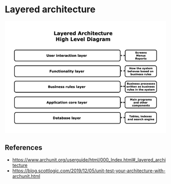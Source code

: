 # Layered architecture

![](docs/layered_architecture.png)

## References

- https://www.archunit.org/userguide/html/000_Index.html#_layered_architecture
- https://blog.scottlogic.com/2019/12/05/unit-test-your-architecture-with-archunit.html